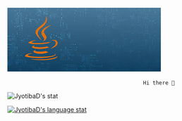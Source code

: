 ![Banner](https://github.com/JyotibaD/JyotibaD/blob/main/banner_java.jpg)

                                               Hi there 👋

![JyotibaD's stat](https://github-readme-stats.vercel.app/api?username=JyotibaD&show_icons=true&theme=radical)





[![JyotibaD's language stat](https://github-readme-stats.vercel.app/api/top-langs/?username=JyotibaD&layout=compact)](https://github.com/JyotibaD/github-readme-stats)


